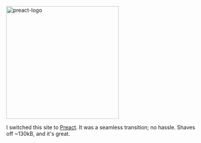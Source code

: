 <img src="https://firebasestorage.googleapis.com/v0/b/amalkarunarathna-353b0.appspot.com/o/fourthArticle%2Fpreact.svg?alt=media&token=e4002417-c1b1-4e72-9939-b2214dfd7ab4#centre" title="Preact" alt="preact-logo" width="300" height="300">

I switched this site to [Preact][preact]. It was a seamless transition; no hassle. Shaves off ~130kB, and it's great.

[preact]: https://preactjs.com "Preact"